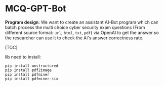 # MCQ-GPT-Bot

**Program design**:  We want to create an assistant AI-Bot program which can batch process the multi choice cyber security exam questions (From different source format: `url`, `html`, `txt`, `pdf`) via OpenAI to get the answer so the researcher can use it to check the AI's answer correctness rate.

[TOC]





lib need to install:

```
pip install unstructured
pip install pdf2image
pip install pdfminer
pip install pdfminer-six
```

